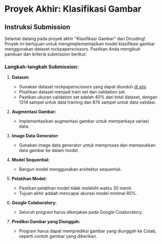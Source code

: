 # Proyek Akhir: Klasifikasi Gambar

## Instruksi Submission

Selamat datang pada proyek akhir "Klasifikasi Gambar" dari Dicoding! Proyek ini bertujuan untuk mengimplementasikan model klasifikasi gambar menggunakan dataset rockpaperscissors. Pastikan Anda mengikuti panduan dan kriteria submission berikut:

### Langkah-langkah Submission:

1. **Dataset:**
   - Gunakan dataset rockpaperscissors yang dapat diunduh [di sini](https://github.com/dicodingacademy/assets/releases/download/release/rockpaperscissors.zip).
   - Pisahkan dataset menjadi train set dan validation set.
   - Pastikan ukuran validation set adalah 40% dari total dataset, dengan 1314 sampel untuk data training dan 874 sampel untuk data validasi.

2. **Augmentasi Gambar:**
   - Implementasikan augmentasi gambar untuk memperkaya variasi data.

3. **Image Data Generator:**
   - Gunakan image data generator untuk memproses dan memasukkan data gambar ke dalam model.

4. **Model Sequential:**
   - Bangun model menggunakan arsitektur sequential.

5. **Pelatihan Model:**
   - Pastikan pelatihan model tidak melebihi waktu 30 menit.
   - Tujuan akhir adalah mencapai akurasi model minimal 85%.

6. **Google Colaboratory:**
   - Seluruh program harus dikerjakan pada Google Colaboratory.

7. **Prediksi Gambar yang Diunggah:**
   - Program harus dapat memprediksi gambar yang diunggah ke Colab, seperti contoh gambar yang diberikan.


